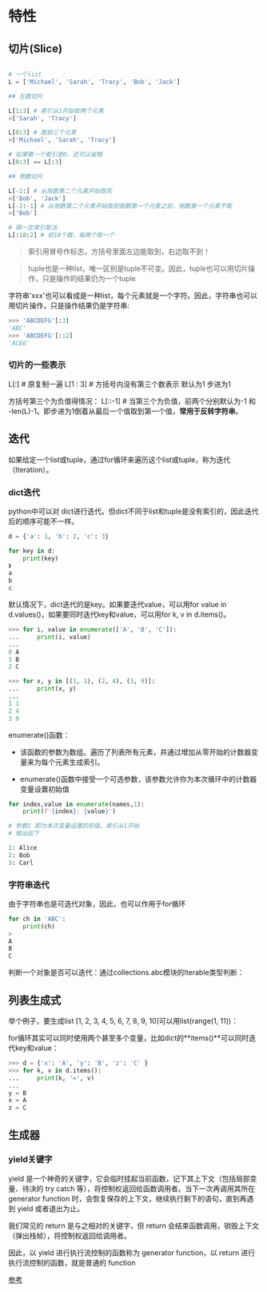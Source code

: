 # 特性

## 切片(Slice)

```python

# 一个list
L = ['Michael', 'Sarah', 'Tracy', 'Bob', 'Jack']

## 左数切片

L[1:3] # 索引从1开始取两个元素
>['Sarah', 'Tracy']

L[0:3] # 取前三个元素
>['Michael', 'Sarah', 'Tracy']

# 如果第一个索引是0，还可以省略
L[0:3] == L[:3]

## 倒数切片

L[-2:] # 从倒数第二个元素开始取完
>['Bob', 'Jack']
L[-2:-1] # 从倒数第二个元素开始取到倒数第一个元素之前，倒数第一个元素不取
>['Bob']

# 隔一定索引取法
L[:10:2] # 前10个数，每两个取一个
```

> 索引用冒号作标志，方括号里面左边能取到，右边取不到！

>tuple也是一种list，唯一区别是tuple不可变。因此，tuple也可以用切片操作，只是操作的结果仍为一个tuple


字符串'xxx'也可以看成是一种list，每个元素就是一个字符。因此，字符串也可以用切片操作，只是操作结果仍是字符串:

```python
>>> 'ABCDEFG'[:3]
'ABC'
>>> 'ABCDEFG'[::2]
'ACEG'
```

### 切片的一些表示

L[:]  # 原复制一遍
L[1 : 3] # 方括号内没有第三个数表示 默认为1 步进为1

方括号第三个为负值得情况：
L[::-1] # 当第三个为负值，前两个分别默认为-1 和 -len(L)-1。即步进为1倒着从最后一个值取到第一个值，**常用于反转字符串**。


## 迭代

如果给定一个list或tuple，通过for循环来遍历这个list或tuple，称为迭代（Iteration）。

### dict迭代

python中可以对 dict进行迭代。但dict不同于list和tuple是没有索引的，因此迭代后的顺序可能不一样。

```python
d = {'a': 1, 'b': 2, 'c': 3}

for key in d:
    print(key)
》
a
b
c
```

默认情况下，dict迭代的是key。如果要迭代value，可以用for value in d.values()，如果要同时迭代key和value，可以用for k, v in d.items()。

```python
>>> for i, value in enumerate(['A', 'B', 'C']):
...     print(i, value)
...
0 A
1 B
2 C

>>> for x, y in [(1, 1), (2, 4), (3, 9)]:
...     print(x, y)
...
1 1
2 4
3 9
```

enumerate()函数：

- 该函数的参数为数组。遍历了列表所有元素，并通过增加从零开始的计数器变量来为每个元素生成索引。

- enumerate()函数中接受一个可选参数，该参数允许你为本次循环中的计数器变量设置初始值

```py
for index,value in enumerate(names,1):
    print(f'{index}: {value}')

# 参数1 即为本次变量设置的初值，索引从1开始
# 输出如下

1: Alice
2: Bob
3: Carl

```

### 字符串迭代

由于字符串也是可迭代对象，因此，也可以作用于for循环

```python
for ch in 'ABC':
    print(ch) 
>
A
B
C
```

判断一个对象是否可以迭代：通过collections.abc模块的Iterable类型判断：

## 列表生成式

举个例子，要生成list [1, 2, 3, 4, 5, 6, 7, 8, 9, 10]可以用list(range(1, 11))：

for循环其实可以同时使用两个甚至多个变量，比如dict的**items()**可以同时迭代key和value：

```python
>>> d = {'x': 'A', 'y': 'B', 'z': 'C' }
>>> for k, v in d.items():
...     print(k, '=', v)
...
y = B
x = A
z = C
```

## 生成器

### yield关键字
yield 是一个神奇的关键字，它会临时挂起当前函数，记下其上下文（包括局部变量、待决的 try catch 等），将控制权返回给函数调用者。当下一次再调用其所在 generator function 时，会恢复保存的上下文，继续执行剩下的语句，直到再遇到 yield 或者退出为止。

我们常见的 return 是与之相对的关键字，但 return 会结束函数调用，销毁上下文（弹出栈帧），将控制权返回给调用者。

因此，以 yield 进行执行流控制的函数称为 generator function，以 return 进行执行流控制的函数，就是普通的 function

[参考](https://blog.csdn.net/m0_59235508/article/details/123128206?ops_request_misc=%257B%2522request%255Fid%2522%253A%2522168057583216800182120703%2522%252C%2522scm%2522%253A%252220140713.130102334..%2522%257D&request_id=168057583216800182120703&biz_id=0&utm_medium=distribute.pc_search_result.none-task-blog-2~all~sobaiduend~default-1-123128206-null-null.142^v81^control,201^v4^add_ask,239^v2^insert_chatgpt&utm_term=python3%20generator&spm=1018.2226.3001.4187)
